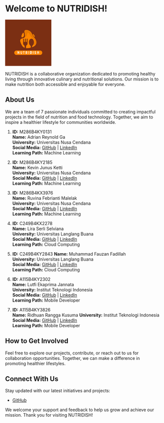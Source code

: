 # Welcome to NUTRIDISH!

<img src="https://github.com/NutriDish/.github/blob/main/NUTRIDISH-LogoWtext.png" alt="NUTRIDISH Logo" width="150"/>

NUTRIDISH is a collaborative organization dedicated to promoting healthy living through innovative culinary and nutritional solutions. Our mission is to make nutrition both accessible and enjoyable for everyone.

## About Us
We are a team of 7 passionate individuals committed to creating impactful projects in the field of nutrition and food technology. Together, we aim to inspire a healthier lifestyle for communities worldwide.

1. **ID:** M286B4KY0131   
   **Name:** Adrian Reynold Ga  
   **University:** Universitas Nusa Cendana  
   **Social Media:** [GitHub](https://github.com/Driaannn) | [LinkedIn](#)  
   **Learning Path:** Machine Learning

2. **ID:** M286B4KY2185  
   **Name:** Kevin Junus Ketti  
   **University:** Universitas Nusa Cendana    
   **Social Media:** [GitHub](https://github.com/Kaltaric) | [LinkedIn](#)  
   **Learning Path:** Machine Learning

3. **ID:** M286B4KX3976  
   **Name:** Ruvina Febrianti Malelak  
   **University:** Universitas Nusa Cendana    
   **Social Media:** [GitHub](https://github.com/ruvinafmalelak) | [LinkedIn](#)  
   **Learning Path:** Machine Learning

4. **ID:** C249B4KX2278  
   **Name:** Lira Serli Selviana  
   **University:** Universitas Langlang Buana  
   **Social Media:** [GitHub](https://github.com/liraserli) | [LinkedIn](#)  
   **Learning Path:** Cloud Computing

5. **ID:** C249B4KY2843 
   **Name:** Muhammad Fauzan Fadillah  
   **University:** Universitas Langlang Buana  
   **Social Media:** [GitHub](https://github.com/fauzfd) | [LinkedIn](#)  
   **Learning Path:** Cloud Computing

6. **ID:** A115B4KY2302  
   **Name:** Lutfi Ekaprima Jannata  
   **University:** Institut Teknologi Indonesia  
   **Social Media:** [GitHub](https://github.com/LutfiEkaprima) | [LinkedIn](#)  
     **Learning Path:** Mobile Developer

7. **ID:** A115B4KY3826  
   **Name:** Ridhuan Rangga Kusuma 
   **University:** Institut Teknologi Indonesia  
   **Social Media:** [GitHub](https://github.com/RidhuanDEV) | [LinkedIn](#)  
   **Learning Path:** Mobile Developer

## How to Get Involved
Feel free to explore our projects, contribute, or reach out to us for collaboration opportunities. Together, we can make a difference in promoting healthier lifestyles.

## Connect With Us
Stay updated with our latest initiatives and projects:

- [GitHub](https://github.com/NUTRIDISH)

We welcome your support and feedback to help us grow and achieve our mission. Thank you for visiting NUTRIDISH!
